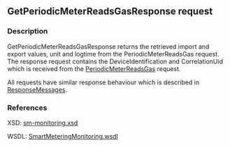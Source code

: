 ## GetPeriodicMeterReadsGasResponse request

### Description
GetPeriodicMeterReadsGasResponse returns the retrieved import and export values, unit and logtime from the PeriodicMeterReadsGas request. The response request contains the DeviceIdentification and CorrelationUid which is received from the [PeriodicMeterReadsGas](PeriodicMeterReadsGas.md) request.

All requests have similar response behaviour which is described in [ResponseMessages](./ResponseMessages.md).

### References

XSD: [sm-monitoring.xsd](https://github.com/OSGP/Platform/blob/development/osgp-adapter-ws-smartmetering/src/main/webapp/WEB-INF/wsdl/smartmetering/schemas/sm-monitoringsm-monitoring.xsd)

WSDL: [SmartMeteringMonitoring.wsdl](https://github.com/OSGP/Platform/blob/development/osgp-adapter-ws-smartmetering/src/main/webapp/WEB-INF/wsdl/smartmetering/SmartMeteringMonitoring.wsdl)
